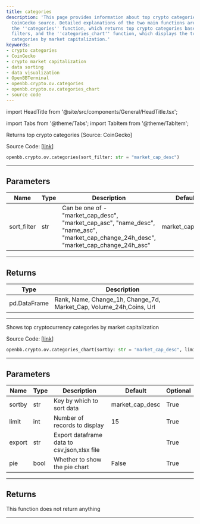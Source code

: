 ```yaml
---
title: categories
description: 'This page provides information about top crypto categories from the
  CoinGecko source. Detailed explanations of the two main functions are provided:
  the ''categories'' function, which returns top crypto categories based on various
  filters, and the ''categories_chart'' function, which displays the top cryptocurrency
  categories by market capitalization.'
keywords:
- crypto categories
- CoinGecko
- crypto market capitalization
- data sorting
- data visualization
- OpenBBTerminal
- openbb.crypto.ov.categories
- openbb.crypto.ov.categories_chart
- source code
---
```


import HeadTitle from '@site/src/components/General/HeadTitle.tsx';

<HeadTitle title="categories - Ov - Crypto - Reference | OpenBB SDK Docs" />

import Tabs from '@theme/Tabs';
import TabItem from '@theme/TabItem';

<Tabs>
<TabItem value="model" label="Model" default>

Returns top crypto categories [Source: CoinGecko]

Source Code: [[link](https://github.com/OpenBB-finance/OpenBBTerminal/tree/main/openbb_terminal/cryptocurrency/overview/pycoingecko_model.py#L157)]

```python
openbb.crypto.ov.categories(sort_filter: str = "market_cap_desc")
```

---

## Parameters

| Name | Type | Description | Default | Optional |
| ---- | ---- | ----------- | ------- | -------- |
| sort_filter | str | Can be one of - "market_cap_desc", "market_cap_asc", "name_desc", "name_asc",<br/>"market_cap_change_24h_desc", "market_cap_change_24h_asc" | market_cap_desc | True |


---

## Returns

| Type | Description |
| ---- | ----------- |
| pd.DataFrame | Rank, Name, Change_1h, Change_7d, Market_Cap, Volume_24h,Coins, Url |
---

</TabItem>
<TabItem value="view" label="Chart">

Shows top cryptocurrency categories by market capitalization

Source Code: [[link](https://github.com/OpenBB-finance/OpenBBTerminal/tree/main/openbb_terminal/cryptocurrency/overview/pycoingecko_view.py#L416)]

```python
openbb.crypto.ov.categories_chart(sortby: str = "market_cap_desc", limit: int = 15, export: str = "", pie: bool = False)
```

---

## Parameters

| Name | Type | Description | Default | Optional |
| ---- | ---- | ----------- | ------- | -------- |
| sortby | str | Key by which to sort data | market_cap_desc | True |
| limit | int | Number of records to display | 15 | True |
| export | str | Export dataframe data to csv,json,xlsx file |  | True |
| pie | bool | Whether to show the pie chart | False | True |


---

## Returns

This function does not return anything

---

</TabItem>
</Tabs>
